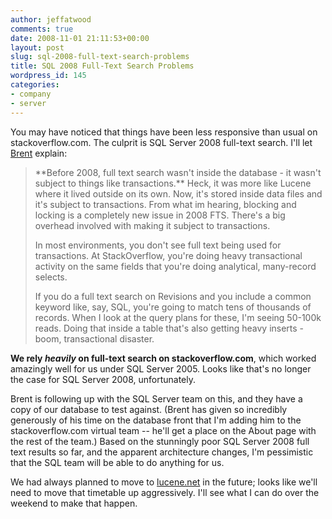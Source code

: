 ```yaml
---
author: jeffatwood
comments: true
date: 2008-11-01 21:11:53+00:00
layout: post
slug: sql-2008-full-text-search-problems
title: SQL 2008 Full-Text Search Problems
wordpress_id: 145
categories:
- company
- server
---
```



You may have noticed that things have been less responsive than usual on stackoverflow.com. The culprit is SQL Server 2008 full-text search. I'll let [Brent](http://www.brentozar.com/) explain:





<blockquote>
**Before 2008, full text search wasn't inside the database - it wasn't subject to things like transactions.**  Heck, it was more like Lucene where it lived outside on its own.  Now, it's stored inside data files and it's subject to transactions.  From what im hearing, blocking and locking is a completely new issue in 2008 FTS.  There's a big overhead involved with making it subject to transactions.

> 
> 
In most environments, you don't see full text being used for transactions.  At StackOverflow, you're doing heavy transactional activity on the same fields that you're doing analytical, many-record selects.

> 
> 
If you do a full text search on Revisions and you include a common keyword like, say, SQL, you're going to match tens of thousands of records.  When I look at the query plans for these, I'm seeing 50-100k reads.  Doing that inside a table that's also getting heavy inserts - boom, transactional disaster.
</blockquote>





**We rely _heavily_ on full-text search on stackoverflow.com**, which worked amazingly well for us under SQL Server 2005. Looks like that's no longer the case for SQL Server 2008, unfortunately.



Brent is following up with the SQL Server team on this, and they have a copy of our database to test against. (Brent has given so incredibly generously of his time on the database front that I'm adding him to the stackoverflow.com virtual team -- he'll get a place on the About page with the rest of the team.) Based on the stunningly poor SQL Server 2008 full text results so far, and the apparent architecture changes, I'm pessimistic that the SQL team will be able to do anything for us.



We had always planned to move to [lucene.net](http://incubator.apache.org/lucene.net/) in the future; looks like we'll need to move that timetable up aggressively. I'll see what I can do over the weekend to make that happen.

